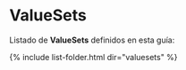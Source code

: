 
# ValueSets

Listado de **ValueSets** definidos en esta guía:

{% include list-folder.html dir="valuesets" %}